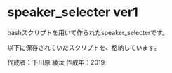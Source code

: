 # speaker_selecter ver1

bashスクリプトを用いて作られたspeaker_selecterです。

以下に保存されていたスクリプトを、格納しています。

[](https://github.com/kudolab/speaker_selecter_archive/tree/main/raspi_backup/pi/Selector)

作成者：下川原 綾汰 作成年：2019
